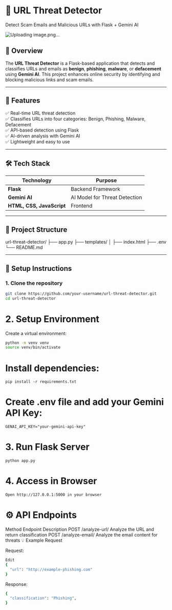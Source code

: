 # 🚀 URL Threat Detector  
Detect Scam Emails and Malicious URLs with Flask + Gemini AI  

![Uploading image.png…]()


## 📌 Overview  
The **URL Threat Detector** is a Flask-based application that detects and classifies URLs and emails as **benign**, **phishing**, **malware**, or **defacement** using **Gemini AI**. This project enhances online security by identifying and blocking malicious links and scam emails.  

---

## 🎯 Features  
✅ Real-time URL threat detection  
✅ Classifies URLs into four categories: Benign, Phishing, Malware, Defacement  
✅ API-based detection using Flask  
✅ AI-driven analysis with Gemini AI  
✅ Lightweight and easy to use  

---

## 🛠️ Tech Stack  
| Technology | Purpose |  
|-----------|---------|  
| **Flask** | Backend Framework |  
| **Gemini AI** | AI Model for Threat Detection |  
| **HTML, CSS, JavaScript** | Frontend |  

---

## 📂 Project Structure  
url-threat-detector/
├── app.py
├── templates/
│ ├── index.html
├── .env
└── README.md


---

## 🚀 Setup Instructions  

### 1. **Clone the repository**  
```bash
git clone https://github.com/your-username/url-threat-detector.git
cd url-threat-detector
```
# 2. Setup Environment
Create a virtual environment:
``` bash
python -m venv venv  
source venv/bin/activate
```
# Install dependencies:
```
pip install -r requirements.txt
```  
# Create .env file and add your Gemini API Key:
```
GENAI_API_KEY="your-gemini-api-key"
```
# 3. Run Flask Server
```
python app.py
```
# 4. Access in Browser
```Open http://127.0.0.1:5000 in your browser```
# ⚙️ API Endpoints
Method	Endpoint	Description
POST	/analyze-url/	Analyze the URL and return classification
POST	/analyze-email/	Analyze the email content for threats
💡 Example Request

Request:
```bash
Edit
{
  "url": "http://example-phishing.com"
}
```
Response:
```bash
{
  "classification": "Phishing",
}
```
